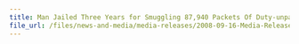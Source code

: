 ```yaml
---
title: Man Jailed Three Years for Smuggling 87,940 Packets Of Duty-unpaid Cigarettes Concealed Between Gas Burners, Sweep at Hotspot Areas also Nabbed 24 Offenders
file_url: /files/news-and-media/media-releases/2008-09-16-Media-Release-gasburners.pdf
---
```

